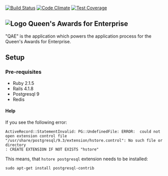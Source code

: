 [![Build Status](https://travis-ci.org/bitzesty/qae.svg?branch=master)](https://travis-ci.org/bitzesty/qae)
[![Code Climate](https://codeclimate.com/repos/547de5166956803114000f02/badges/123ad2d3eeebb6bf1ce1/gpa.svg)](https://codeclimate.com/repos/547de5166956803114000f02/feed)
[![Test Coverage](https://codeclimate.com/repos/547de5166956803114000f02/badges/123ad2d3eeebb6bf1ce1/coverage.svg)](https://codeclimate.com/repos/547de5166956803114000f02/feed)

![Logo](https://raw.githubusercontent.com/bitzesty/qae/master/public/logo.jpg) Queen's Awards for Enterprise
---------------------------

"QAE" is the application which powers the application process for the Queen's Awards for Enterprise.

## Setup

### Pre-requisites

* Ruby 2.1.5
* Rails 4.1.8
* Postgresql 9
* Redis


#### Help

If you see the following error:

```
ActiveRecord::StatementInvalid: PG::UndefinedFile: ERROR:  could not open extension control file "/usr/share/postgresql/9.3/extension/hstore.control": No such file or directory
: CREATE EXTENSION IF NOT EXISTS "hstore"

```

This means, that `hstore postgresql` extension needs to be installed:

```
sudo apt-get install postgresql-contrib
```
